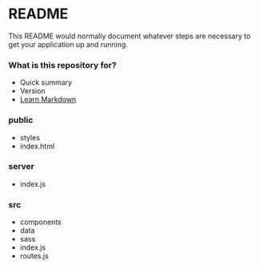 # README #

This README would normally document whatever steps are necessary to get your application up and running.

### What is this repository for? ###

* Quick summary
* Version
* [Learn Markdown](https://bitbucket.org/tutorials/markdowndemo)

### public ###

* styles
* index.html

### server ###

* index.js

### src ###

* components
* data
* sass
* index.js
* routes.js 